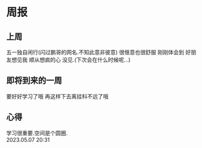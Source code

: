 # 周报  
## 上周  
五一独自闲行(闪过鹏哥的网名.不知此意非彼意) 很惬意也很舒服 刚刚体会到 好朋友想见我 顺从想疯的心 没见.(下次会在什么时候呢...)  
## 即将到来的一周
要好好学习了哦 再这样下去离挂科不远了哦  
## 心得  
学习很重要.空间是个圆圈.  
2023.05.07  20:31
